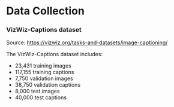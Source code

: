 # Data Collection

### VizWiz-Captions dataset

Source: https://vizwiz.org/tasks-and-datasets/image-captioning/

The VizWiz-Captions dataset includes:

- 23,431 training images
- 117,155 training captions
- 7,750 validation images
- 38,750 validation captions
- 8,000 test images
- 40,000 test captions
